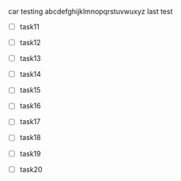 car testing abcdefghijklmnopqrstuvwuxyz
last test
- [ ] task11
- [ ] task12
- [ ] task13
- [ ] task14
- [ ] task15
- [ ] task16
- [ ] task17
- [ ] task18
- [ ] task19
- [ ] task20
 

















